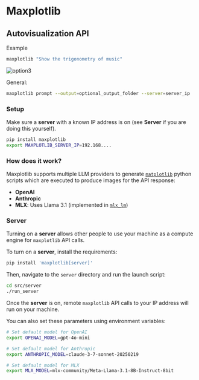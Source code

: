 # Maxplotlib

## Autovisualization API

Example

```bash
maxplotlib "Show the trigonometry of music"
```

![option3](https://github.com/user-attachments/assets/c1b6f125-cd4f-46bf-9894-ceab567e1f65)


General:

```bash
maxplotlib prompt --output=optional_output_folder --server=server_ip
```

### Setup

Make sure a **server** with a known IP address is on (see **Server** if you are doing this yourself).

```bash
pip install maxplotlib
export MAXPLOTLIB_SERVER_IP=192.168....
```

### How does it work?

Maxplotlib supports multiple LLM providers to generate [`matplotlib`](https://github.com/matplotlib/matplotlib) python scripts which are executed to produce images for the API response:

- **OpenAI**
- **Anthropic**
- **MLX**: Uses Llama 3.1 (implemented in [`mlx_lm`](https://github.com/ml-explore/mlx-examples/blob/main/llms/README.md))

### Server

Turning on a **server** allows other people to use your machine as a compute engine for `maxplotlib` API calls.

To turn on a **server**, install the requirements:

```bash
pip install 'maxplotlib[server]'
```

Then, navigate to the `server` directory and run the launch script:

```bash
cd src/server
./run_server
```

Once the **server** is on, remote `maxplotlib` API calls to your IP address will run on your machine.

You can also set these parameters using environment variables:

```bash
# Set default model for OpenAI
export OPENAI_MODEL=gpt-4o-mini

# Set default model for Anthropic
export ANTHROPIC_MODEL=claude-3-7-sonnet-20250219

# Set default model for MLX
export MLX_MODEL=mlx-community/Meta-Llama-3.1-8B-Instruct-8bit
```
